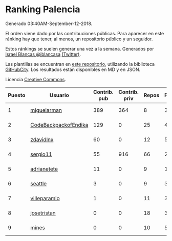 # Ranking Palencia

Generado 03:40AM-September-12-2018.

El orden viene dado por las contribuciones públicas. Para aparecer en este ránking hay que tener, al menos, un repositorio público y un seguidor.

Estos ránkings se suelen generar una vez a la semana. Generados por [Israel Blancas @iblancasa](https://github.com/iblancasa/) [(Twitter)](https://twitter.com/iblancasa).

Las plantillas se encuentran en [este repositorio](https://github.com/iblancasa/GH-Spanish-Ranking), utilizando la biblioteca [GitHubCity](https://github.com/iblancasa/GitHubCity). Los resultados están disponibles en MD y en JSON.

Licencia [Creative Commons](https://creativecommons.org/licenses/by/4.0/).

| Puesto   |  Usuario  | Contrib. pub | Contrib. priv |Repos| Followers | Desde |  Avatar  |
|----------|-----------|--------------|---------------|-----|-----------|-------|----------|
|1|[miguelarman](https://github.com/miguelarman)|389|364|8|3|2016-10-13|![miguelarman]()|
|2|[CodeBackpackofEndika](https://github.com/CodeBackpackofEndika)|129|0|25|4|2017-09-25|![CodeBackpackofEndika]()|
|3|[zdavidlnx](https://github.com/zdavidlnx)|60|0|12|5|2011-07-28|![zdavidlnx]()|
|4|[sergio11](https://github.com/sergio11)|55|916|66|26|2014-03-19|![sergio11]()|
|5|[adrianetete](https://github.com/adrianetete)|11|0|9|14|2014-03-13|![adrianetete]()|
|6|[seattle](https://github.com/seattle)|3|0|9|3|2011-02-14|![seattle]()|
|7|[villeparamio](https://github.com/villeparamio)|1|0|11|3|2015-12-01|![villeparamio]()|
|8|[josetristan](https://github.com/josetristan)|0|0|18|3|2011-07-15|![josetristan]()|
|9|[mines](https://github.com/mines)|0|0|10|5|2011-03-07|![mines]()|
